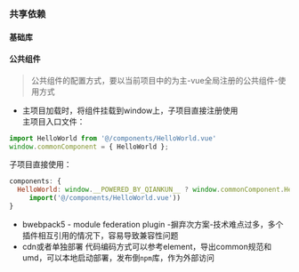 ### 共享依赖
#### 基础库
#### 公共组件
>公共组件的配置方式，要以当前项目中的为主-vue全局注册的公共组件-使用方式
* 主项目加载时，将组件挂载到window上，子项目直接注册使用  
主项目入口文件：  
```js
import HelloWorld from '@/components/HelloWorld.vue'
window.commonComponent = { HelloWorld };
```

子项目直接使用：  
```js
components: { 
  HelloWorld: window.__POWERED_BY_QIANKUN__ ? window.commonComponent.HelloWorld :
     import('@/components/HelloWorld.vue'))
}
```
* bwebpack5 - module federation plugin -摒弃次方案-技术难点过多，多个插件相互引用的情况下，容易导致兼容性问题
* cdn或者单独部署
代码编码方式可以参考element，导出common规范和umd，可以本地启动部署，发布倒`npm`库，作为外部访问


